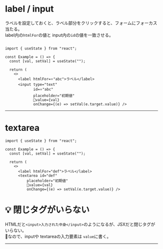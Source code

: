 # label / input
ラベルを設定しておくと、ラベル部分をクリックすると、フォームにフォーカス当たる。  
label内の`htmlFor`の値と input内の`id`の値を一致させる。
~~~

import { useState } from "react";

const Example = () => {
  const [val, setVal] = useState("");

  return (
    <>
      <label htmlFor=⭐️"abc">ラベル</label>
      <input type="text"
             id=⭐️"abc"
             placeholder="初期値"
             🔴value={val}
             onChange={(e) => setVal(e.target.value)} />
~~~
***

# textarea
~~~
import { useState } from "react";

const Example = () => {
  const [val, setVal] = useState("");

  return (
    <>
      <label htmlFor="def">ラベル</label>
      <textarea id="def"
          placeholder="初期値"
          🔴value={val}
          onChange={(e) => setVal(e.target.value)} />
~~~

# 💡 閉じタグがいらない
HTMLだと`<input>入力された中身</input>`のようになるが、JSXだと閉じタグがいらない。  
🔴なので、inputや textareaの入力要素は `value`に書く。
***
